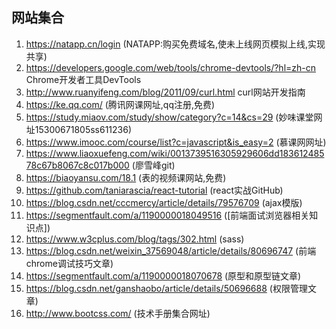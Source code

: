 ## 网站集合

1. <https://natapp.cn/login> (NATAPP:购买免费域名,使未上线网页模拟上线,实现共享)
2. <https://developers.google.com/web/tools/chrome-devtools/?hl=zh-cn> Chrome开发者工具DevTools
3. <http://www.ruanyifeng.com/blog/2011/09/curl.html> curl网站开发指南
4. <https://ke.qq.com/> (腾讯网课网址,qq注册,免费)
5. <https://study.miaov.com/study/show/category?c=14&cs=29> (妙味课堂网址15300671805ss611236)
6. <https://www.imooc.com/course/list?c=javascript&is_easy=2> (慕课网网址)
7. <https://www.liaoxuefeng.com/wiki/0013739516305929606dd18361248578c67b8067c8c017b000> (廖雪峰git)
8. <https://biaoyansu.com/18.1> (表的视频课网站,免费)
9. <https://github.com/taniarascia/react-tutorial>  (react实战GitHub)
10. <https://blog.csdn.net/cccmercy/article/details/79576709>  (ajax模版)
11. <https://segmentfault.com/a/1190000018049516>  ([前端面试浏览器相关知识点])
12. <https://www.w3cplus.com/blog/tags/302.html>  (sass)
13. <https://blog.csdn.net/weixin_37569048/article/details/80696747>  (前端chrome调试技巧文章)
14. <https://segmentfault.com/a/1190000018070678>  (原型和原型链文章)
15. <https://blog.csdn.net/ganshaobo/article/details/50696688> (权限管理文章)
16. <http://www.bootcss.com/>  (技术手册集合网址)

